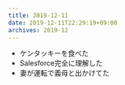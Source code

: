 ```yaml
---
title: 2019-12-11
date: 2019-12-11T22:29:19+09:00
archives: 2019-12
---
```


- ケンタッキーを食べた
- Salesforce完全に理解した
- 妻が運転で義母と出かけてた
